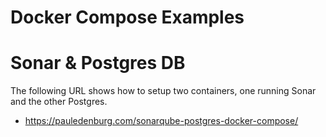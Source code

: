 # Docker Compose Examples

# Sonar & Postgres DB
The following URL shows how to setup two containers, one running Sonar and the other Postgres.
- https://pauledenburg.com/sonarqube-postgres-docker-compose/